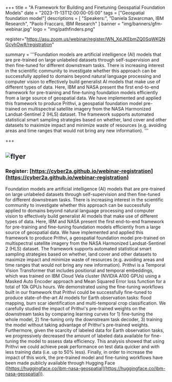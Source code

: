+++
title = "A Framework for Building and Finetuning Geospatial Foundation Models"
date = "2023-11-13T12:00:00-05:00"
tags = ["Geospatial foundation model"]
descriptions = [
    "Speakers:", 
    "Daniela Szwarcman, IBM Research",
    "Paolo Fraccaro, IBM Research"
]
banner = "img/banners/gfm-webinar.jpg"
logo = "img/pathfinders.png"

register="https://asu.zoom.us/webinar/register/WN_XdJKEbmZQ0SqWKQNGcyhOw#/registration"

summary = '''Foundation models are artificial intelligence (AI) models that are pre-trained on large unlabeled datasets through self-supervision and then fine-tuned for different downstream tasks. There is increasing interest in the scientific community to investigate whether this approach can be successfully applied to domains beyond natural language processing and computer vision to effectively build generalist AI models that make use of different types of data. Here, IBM and NASA present the first end-to-end framework for pre-training and fine-tuning foundation models efficiently from a large source of geospatial data. We have implemented and applied this framework to produce Prithvi, a geospatial foundation model pre-trained on multispectral satellite imagery from the NASA Harmonized Landsat-Sentinel 2 (HLS) dataset. The framework supports automated statistical smart sampling strategies based on whether, land cover and other datasets to maximize impact and minimize waste of resources (e.g. avoiding areas and time ranges that would not bring any new information). 
'''
    
+++

![flyer](/img/banners/gfm-webinar.jpg)
--------------------------------------

### Register: [https://cyber2a.github.io/webinar-registration](https://cyber2a.github.io/webinar-registration)

Foundation models are artificial intelligence (AI) models that are pre-trained on large unlabeled datasets through self-supervision and then fine-tuned for different downstream tasks. There is increasing interest in the scientific community to investigate whether this approach can be successfully applied to domains beyond natural language processing and computer vision to effectively build generalist AI models that make use of different types of data. Here, IBM and NASA present the first end-to-end framework for pre-training and fine-tuning foundation models efficiently from a large source of geospatial data. We have implemented and applied this framework to produce Prithvi, a geospatial foundation model pre-trained on multispectral satellite imagery from the NASA Harmonized Landsat-Sentinel 2 (HLS) dataset. The framework supports automated statistical smart sampling strategies based on whether, land cover and other datasets to maximize impact and minimize waste of resources (e.g. avoiding areas and time ranges that would not bring any new information). Prithvi is a Temporal Vision Transformer that includes positional and temporal embeddings, which was trained on IBM Cloud Vela cluster (NVIDIA A100 GPUs) using a Masked Auto Encoder approach and Mean Squared Error loss function for a total of 10k GPUs hours. We demonstrated using the fine-tuning workflows built in our framework that Prithvi could be successfully fine-tuned to produce state-of-the-art AI models for Earth observation tasks: flood mapping, burn scar identification and multi-temporal crop classification. We carefully studied the impact of Prithvi's pre-trained weights on the downstream tasks by comparing learning curves for 1) fine-tuning the whole model, 2) fine-tuning only the downstream task decoder, 3) training the model without taking advantage of Prithvi's pre-trained weights. Furthermore, given the scarcity of labeled data for Earth observation tasks, we progressively decreased the amount of labeled data available for fine-tuning the model to assess data efficiency. This analysis showed that using Prithvi we could achieve peak performance on test data quicker and with less training data (i.e. up to 50% less). Finally, in order to increase the impact of this work, the pre-trained model and fine-tuning workflows have been made publicly available through Hugging Face ([https://huggingface.co/ibm-nasa-geospatial](https://huggingface.co/ibm-nasa-geospatial)).
